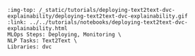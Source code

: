 ```{grid-item-card} 🔐 Backup and version Argilla Datasets using DVC
:img-top: /_static/tutorials/deploying-text2text-dvc-explainability/deploying-text2text-dvc-explainability.gif
:link: ../../tutorials/notebooks/deploying-text2text-dvc-explainability.html
MLOps Steps: Deploying, Monitoring \
NLP Tasks: Text2Text \
Libraries: dvc
```